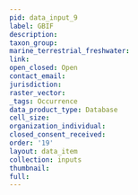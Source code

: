 ```yaml
---
pid: data_input_9
label: GBIF
description: 
taxon_group: 
marine_terrestrial_freshwater: 
link: 
open_closed: Open
contact_email: 
jurisdiction: 
raster_vector: 
_tags: Occurrence
data_product_type: Database
cell_size: 
organization_individual: 
closed_consent_received: 
order: '19'
layout: data_item
collection: inputs
thumbnail: 
full: 
---
```

